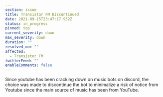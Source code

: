 ```yaml
---
section: issue
title: Transistor FM Discontinued
date: 2021-09-15T23:47:17.952Z
status: in_progress
pinned: top
current_severity: down
max_severity: down
duration: ""
resolved_on: ""
affected:
  - Transistor FM
twitterFeed: ""
enableComments: false
---
```

Since youtube has been cracking down on music bots on discord, the choice was made to discontinue the bot to minimalize a risk of notice from Youtube since the main source of music has been from YouTube.